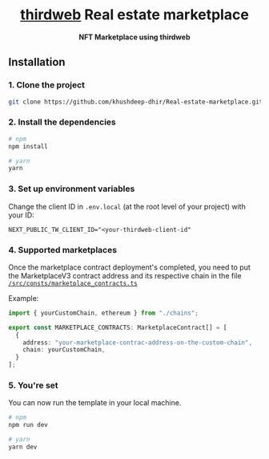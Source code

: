 <h1 align="center"><a href='https://thirdweb.com/'>thirdweb</a> Real estate marketplace</h1>

<p align="center"><strong>NFT Marketplace using thirdweb</strong></p>


## Installation
### 1. Clone the project
```bash
git clone https://github.com/khushdeep-dhir/Real-estate-marketplace.git
```

### 2. Install the dependencies
```bash
# npm
npm install

# yarn
yarn
```

### 3. Set up environment variables
Change the client ID in `.env.local` (at the root level of your project) with your ID:
```
NEXT_PUBLIC_TW_CLIENT_ID="<your-thirdweb-client-id"
```

### 4. Supported marketplaces

Once the marketplace contract deployment's completed, you need to put the MarketplaceV3 contract address and its respective chain in the file [`/src/consts/marketplace_contracts.ts`](/src/consts/marketplace_contract.ts)

Example:
```typescript
import { yourCustomChain, ethereum } from "./chains";

export const MARKETPLACE_CONTRACTS: MarketplaceContract[] = [
  {
    address: "your-marketplace-contrac-address-on-the-custom-chain",
    chain: yourCustomChain,
  }
];
```

### 5. You're set
You can now run the template in your local machine.
```bash
# npm
npm run dev

# yarn
yarn dev
```


